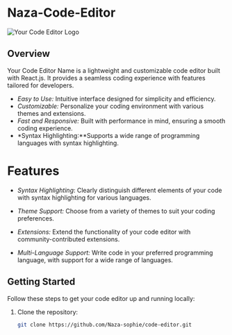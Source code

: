 # Naza-Code-Editor

![Your Code Editor Logo](https://iconduck.com/icons/243119/brackets-code-block-codeblock-script-coding-editor#)

## Overview

Your Code Editor Name is a lightweight and customizable code editor built with React.js. It provides a seamless coding experience with features tailored for developers.

- *Easy to Use:* Intuitive interface designed for simplicity and efficiency.
- *Customizable:* Personalize your coding environment with various themes and extensions.
- *Fast and Responsive:* Built with performance in mind, ensuring a smooth coding experience.
- *Syntax Highlighting:**Supports a wide range of programming languages with syntax highlighting.

# Features

- *Syntax Highlighting*: Clearly distinguish different elements of your code with syntax highlighting for various languages.

- *Theme Support:* Choose from a variety of themes to suit your coding preferences.

- *Extensions:* Extend the functionality of your code editor with community-contributed extensions.

- *Multi-Language Support:* Write code in your preferred programming language, with support for a wide range of languages.

## Getting Started

Follow these steps to get your code editor up and running locally:

1. Clone the repository:

   ```bash
   git clone https://github.com/Naza-sophie/code-editor.git
